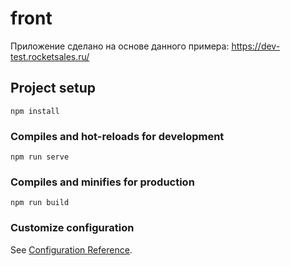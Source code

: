 # front
Приложение сделано на основе данного примера:
https://dev-test.rocketsales.ru/

## Project setup
```
npm install
```
### Compiles and hot-reloads for development
```
npm run serve
```
### Compiles and minifies for production
```
npm run build
```
### Customize configuration
See [Configuration Reference](https://cli.vuejs.org/config/).
